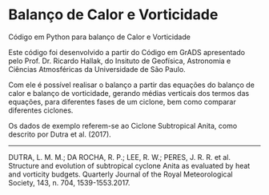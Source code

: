 # Balanço de Calor e Vorticidade
Código em Python para balanço de Calor e Vorticidade

Este código foi desenvolvido a partir do Código em GrADS apresentado pelo Prof. Dr. Ricardo Hallak, do Insituto de Geofísica, 
Astronomia e Ciências Atmosféricas da Universidade de São Paulo.

Com ele é possível realisar o balanço a partir das equações do balanço de calor e balanço de vorticidade, gerando
médias verticais dos termos das equações, para diferentes fases de um ciclone, bem como comparar diferentes ciclones.

Os dados de exemplo referem-se ao Ciclone Subtropical Anita, como descrito por Dutra et al. (2017).

----
DUTRA, L. M. M.; DA ROCHA, R. P.; LEE, R. W.; PERES, J. R. R. et al. Structure
and evolution of subtropical cyclone Anita as evaluated by heat and vorticity budgets.
Quarterly Journal of the Royal Meteorological Society, 143, n. 704,
1539-1553.2017.
